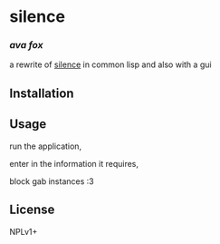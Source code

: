 # silence
### _ava fox_

a rewrite of [silence](https://github.com/theZacAttacks/silence) in common lisp and also with a gui

## Installation

## Usage

run the application,

enter in the information it requires,

block gab instances :3

## License

NPLv1+

